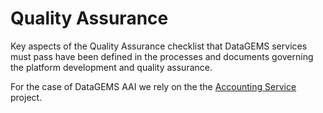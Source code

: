 # Quality Assurance

Key aspects of the Quality Assurance checklist that DataGEMS services must pass have been defined in the processes and documents governing the platform development and quality assurance. 

For the case of DataGEMS AAI we rely on the the [Accounting Service](https://github.com/cite-sa/accounting-service) project.
